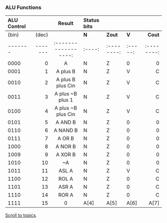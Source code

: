 ### ALU Functions

| **ALU Control** || **Result**        | **Status bits** ||      |          |
|:------|--------:|:------------------:|:-----|----------|-------|---------:|
| (bin) | (dec)   |                    | **N**| **Zout** | **V** | **Cout** |
|-------|-------  |:------------------:|:----:|:--------:|:-----:|:--------:|
| 0000  | 0       | A                  | N    | Z        | 0     | 0        |
| 0001  | 1       | A plus B           | N    | Z        | V     | C        |
| 0010  | 2       | A plus B plus Cin  | N    | Z        | V     | C        |
| 0011  | 3       | A plus ~B plus 1   | N    | Z        | V     | C        |
| 0100  | 4       | A plus ~B plus Cin | N    | Z        | V     | C        |
| 0101  | 5       | A AND B            | N    | Z        | 0     | 0        |
| 0110  | 6       | A NAND B           | N    | Z        | 0     | 0        |
| 0111  | 7       | A OR B             | N    | Z        | 0     | 0        |
| 1000  | 8       | A NOR B            | N    | Z        | 0     | 0        |
| 1009  | 9       | A XOR B            | N    | Z        | 0     | 0        |
| 1010  | 10      | ~A                 | N    | Z        | 0     | 0        |
| 1011  | 11      | ASL A              | N    | Z        | V     | C        |
| 1100  | 12      | ROL A              | N    | Z        | 0     | C        |
| 1101  | 13      | ASR A              | N    | Z        | 0     | C        |
| 1110  | 14      | ROR A              | N    | Z        | 0     | C        |
| 1111  | 15      | 0                  | A[4] | A[5]     | A[6]  | A[7]     |

<a href="#Topics">Scroll to topics</a>.
